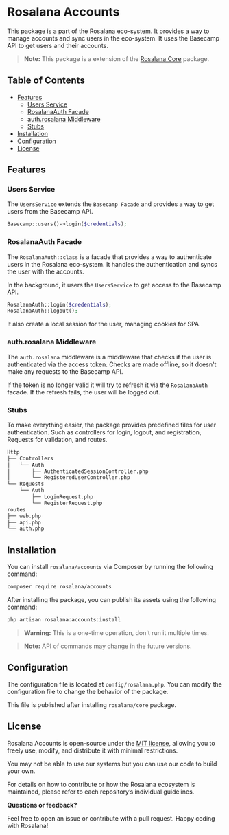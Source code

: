 # Rosalana Accounts

This package is a part of the Rosalana eco-system. It provides a way to manage accounts and sync users in the eco-system. It uses the Basecamp API to get users and their accounts.

> **Note:** This package is a extension of the [Rosalana Core](https://packagist.org/packages/rosalana/core) package.

## Table of Contents
- [Features](#features)
    - [Users Service](#users-service)
    - [RosalanaAuth Facade](#rosalanaauth-facade)
    - [auth.rosalana Middleware](#authrosalana-middleware)
    - [Stubs](#stubs)
- [Installation](#installation)
- [Configuration](#configuration)
- [License](#license)

<!-- - [May Show in the Future](#may-show-in-the-future) -->

## Features

### Users Service

The `UsersService` extends the `Basecamp Facade` and provides a way to get users from the Basecamp API.

```php
Basecamp::users()->login($credentials);
```

### RosalanaAuth Facade

The `RosalanaAuth::class` is a facade that provides a way to authenticate users in the Rosalana eco-system. It handles the authentication and syncs the user with the accounts.

In the background, it users the `UsersService` to get access to the Basecamp API.

```php
RosalanaAuth::login($credentials);
RosalanaAuth::logout();
```

It also create a local session for the user, managing cookies for SPA.

### auth.rosalana Middleware

The `auth.rosalana` middleware is a middleware that checks if the user is authenticated via the access token. Checks are made offline, so it doesn't make any requests to the Basecamp API.

If the token is no longer valid it will try to refresh it via the `RosalanaAuth` facade. If the refresh fails, the user will be logged out.

### Stubs

To make everything easier, the package provides predefined files for user authentication. Such as controllers for login, logout, and registration, Requests for validation, and routes.

```bash
Http
├── Controllers
│   └── Auth
│       ├── AuthenticatedSessionController.php
│       └── RegisteredUserController.php
└── Requests
    └── Auth
        ├── LoginRequest.php
        └── RegisterRequest.php
routes
├── web.php
├── api.php
└── auth.php
```

## Installation

You can install `rosalana/accounts` via Composer by running the following command:

```bash
composer require rosalana/accounts
```

After installing the package, you can publish its assets using the following command:

```bash
php artisan rosalana:accounts:install
```

> **Warning:** This is a one-time operation, don't run it multiple times.

> **Note:** API of commands may change in the future versions.

## Configuration

The configuration file is located at `config/rosalana.php`. You can modify the configuration file to change the behavior of the package.

This file is published after installing `rosalana/core` package.


## License

Rosalana Accounts is open-source under the [MIT license](/LICENCE), allowing you to freely use, modify, and distribute it with minimal restrictions.

You may not be able to use our systems but you can use our code to build your own.

For details on how to contribute or how the Rosalana ecosystem is maintained, please refer to each repository’s individual guidelines.

**Questions or feedback?**

Feel free to open an issue or contribute with a pull request. Happy coding with Rosalana!
